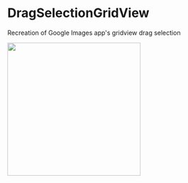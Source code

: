 # DragSelectionGridView
Recreation of Google Images app's gridview drag selection

<img src="/preview.gif" width="300px"/>
